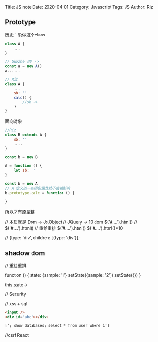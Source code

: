 Title: JS note
Date: 2020-04-01
Category: Javascript
Tags: JS
Author: Riz

## Prototype

历史：没做这个class

```js
class A {
    ...
}

// Guozhe 用A ->
const a = new A()
a......

// Riz 
class A {
    ...
    sb: ''
    calc() {
        //sb ->
    }
}
```

面向对象
```js
//Riz
class B extends A {
    sb: ''
    ....
}

const b = new B

A = function () {
    let sb: ''
}

const b = new A
// A 定义的一些闭包属性就不会被影响
b.prototype.calc = function () {
    
}
```

所以才有原型链

// 本质就是 Dom -> Js.Object
// JQuery -> 10 dom $('#....').html() // 
$('#....').html() // 重绘重排
$('#....').html()
$('#....').html()*10


// {type: 'div', children: [{type: 'div'}]}

## shadow dom

// 重绘重排

function () {
    state: {sample: '1'}
    setState({sample: '2'})
    setState({})
}

this.state->

// Security

// xss + sql
```html
<input />
<div id="abc"></div>

['; show databases; select * from user where 1']
```

//csrf
React